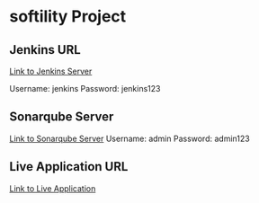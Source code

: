 
# softility Project


## Jenkins URL
[Link to Jenkins Server](http://34.125.67.49:8080/job/softility-project/job/master/)

Username: jenkins
Password: jenkins123

## Sonarqube Server
[Link to Sonarqube Server](http://34.16.191.60:9000/dashboard?id=softility-java-app)
Username: admin
Password: admin123

## Live Application URL
[Link to Live Application](http://34.125.21.188:8080/)
